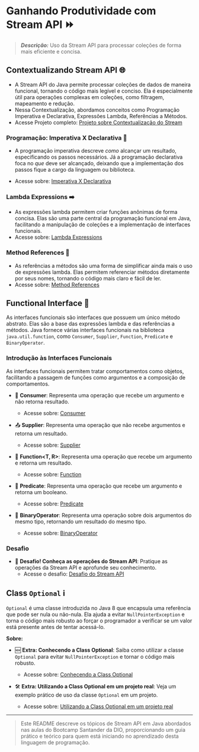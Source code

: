 # Ganhando Produtividade com Stream API ⏩

> ***Descrição:*** Uso da Stream API para processar coleções de forma mais eficiente e concisa.

## Contextualizando Stream API 🌐

- A Stream API do Java permite processar coleções de dados de maneira funcional, tornando o código mais legível e conciso. Ela é especialmente útil para operações complexas em coleções, como filtragem, mapeamento e redução.
- Nessa Contextualização, abordamos conceitos como Programação Imperativa e Declarativa, Expressões Lambda, Referências a Métodos.
- Acesse Projeto completo: [Projeto sobre Contextualização do Stream](ContextualizationStream)

### Programação: Imperativa X Declarativa 🔄
- A programação imperativa descreve *como* alcançar um resultado, especificando os passos necessários. Já a programação declarativa foca no *que* deve ser alcançado, deixando que a implementação dos passos fique a cargo da linguagem ou biblioteca.

- Acesse sobre: [Imperativa X Declarativa](ContextualizationStream/src/main/java/imperativeDeclarativeProgramming)

### Lambda Expressions ➡️
- As expressões lambda permitem criar funções anônimas de forma concisa. Elas são uma parte central da programação funcional em Java, facilitando a manipulação de coleções e a implementação de interfaces funcionais.
- Acesse sobre: [Lambda Expressions](ContextualizationStream/src//main/java/LambdaExpressions)

### Method References 🔗
- As referências a métodos são uma forma de simplificar ainda mais o uso de expressões lambda. Elas permitem referenciar métodos diretamente por seus nomes, tornando o código mais claro e fácil de ler.
- Acesse sobre: [Method References](ContextualizationStream/src//main/java/MethodReference)

## Functional Interface 🔁

As interfaces funcionais são interfaces que possuem um único método abstrato. Elas são a base das expressões lambda e das referências a métodos. Java fornece várias interfaces funcionais na biblioteca `java.util.function`, como `Consumer`, `Supplier`, `Function`, `Predicate` e `BinaryOperator`.

### Introdução às Interfaces Funcionais

As interfaces funcionais permitem tratar comportamentos como objetos, facilitando a passagem de funções como argumentos e a composição de comportamentos.

- 🔂 **Consumer<T>**: Representa uma operação que recebe um argumento e não retorna resultado.
  - Acesse sobre: [Consumer](FunctionalInterface/src/main/java/Consumer)

- 📤 **Supplier<T>**: Representa uma operação que não recebe argumentos e retorna um resultado.
  - Acesse sobre: [Supplier](FunctionalInterface/src/main/java/Supplier)

- 🔄 **Function<T, R>**: Representa uma operação que recebe um argumento e retorna um resultado.
  - Acesse sobre: [Function](FunctionalInterface/src/main/java/Function)

- 🎯 **Predicate<T>**: Representa uma operação que recebe um argumento e retorna um booleano.
  - Acesse sobre: [Predicate](FunctionalInterface/src/main/java/Predicate)

- 🔁 **BinaryOperator<T>**: Representa uma operação sobre dois argumentos do mesmo tipo, retornando um resultado do mesmo tipo.
  - Acesse sobre: [BinaryOperator](FunctionalInterface/src/main/java/BinaryOperator)

### Desafio

- 🚀 **Desafio! Conheça as operações do Stream API**: Pratique as operações da Stream API e aprofunde seu conhecimento.
  - Acesse o desafio: [Desafio do Stream API](FunctionalInterface/src/main/java/OperationsWithStream)

## Class `Optional` ℹ️
`Optional` é uma classe introduzida no Java 8 que encapsula uma referência que pode ser nula ou não-nula. Ela ajuda a evitar `NullPointerException` e torna o código mais robusto ao forçar o programador a verificar se um valor está presente antes de tentar acessá-lo.

**Sobre:**
- 🆕 **Extra: Conhecendo a Class Optional<T>**: Saiba como utilizar a classe `Optional` para evitar `NullPointerException` e tornar o código mais robusto.
  - Acesse sobre: [Conhecendo a Class Optional](OptionalClass/Introduction)

- 🛠️ **Extra: Utilizando a Class Optional<T> em um projeto real**: Veja um exemplo prático de uso da classe `Optional` em um projeto.
  - Acesse sobre: [Utilizando a Class Optional em um projeto real](OptionalClass/RealProject)

--------------------------------
> Este README descreve os tópicos de Stream API em Java abordados nas aulas do Bootcamp Santander da DIO, proporcionando um guia prático e teórico para quem está iniciando no aprendizado desta linguagem de programação.
